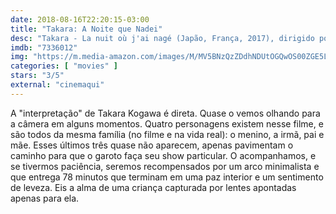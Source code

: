 ```yaml
---
date: 2018-08-16T22:20:15-03:00
title: "Takara: A Noite que Nadei"
desc: "Takara - La nuit où j'ai nagé (Japão, França, 2017), dirigido por Kohei Igarashi e Damien Manivel, com Takara Kogawa, Keiki Kogawa, Takashi Kogawa."
imdb: "7336012"
img: "https://m.media-amazon.com/images/M/MV5BNzQzZDdhNDUtOGQwOS00ZGE5LWIwZDAtZjVjYmUyZjIwY2JlXkEyXkFqcGdeQXVyMTM4NjY5MjE@._V1_SY150_CR24,0,101,150_.jpg"
categories: [ "movies" ]
stars: "3/5"
external: "cinemaqui"
---
```

A "interpretação" de Takara Kogawa é direta. Quase o vemos olhando para a câmera em alguns momentos. Quatro personagens existem nesse filme, e são todos da mesma família (no filme e na vida real): o menino, a irmã, pai e mãe. Esses últimos três quase não aparecem, apenas pavimentam o caminho para que o garoto faça seu show particular. O acompanhamos, e se tivermos paciência, seremos recompensados por um arco minimalista e que entrega 78 minutos que terminam em uma paz interior e um sentimento de leveza. Eis a alma de uma criança capturada por lentes apontadas apenas para ela.
